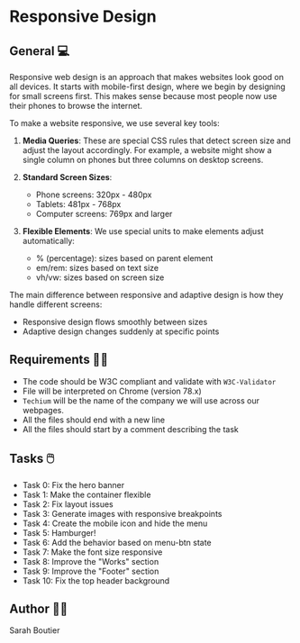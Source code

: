 # Responsive Design

## General 💻
Responsive web design is an approach that makes websites look good on all devices. It starts with mobile-first design, where we begin by designing for small screens first. This makes sense because most people now use their phones to browse the internet.

To make a website responsive, we use several key tools:

1. **Media Queries**: These are special CSS rules that detect screen size and adjust the layout accordingly. For example, a website might show a single column on phones but three columns on desktop screens.

2. **Standard Screen Sizes**:
   - Phone screens: 320px - 480px
   - Tablets: 481px - 768px
   - Computer screens: 769px and larger

3. **Flexible Elements**: We use special units to make elements adjust automatically:
   - % (percentage): sizes based on parent element
   - em/rem: sizes based on text size
   - vh/vw: sizes based on screen size

The main difference between responsive and adaptive design is how they handle different screens:
- Responsive design flows smoothly between sizes
- Adaptive design changes suddenly at specific points

## Requirements 💂‍♀️
- The code should be W3C compliant and validate with `W3C-Validator`
- File will be interpreted on Chrome (version 78.x)
- `Techium` will be the name of the company we will use across our webpages.
- All the files should end with a new line
- All the files should start by a comment describing the task

## Tasks 🖱️
* Task 0: Fix the hero banner
* Task 1: Make the container flexible
* Task 2: Fix layout issues
* Task 3: Generate images with responsive breakpoints
* Task 4: Create the mobile icon and hide the menu
* Task 5: Hamburger!
* Task 6: Add the behavior based on menu-btn state
* Task 7: Make the font size responsive
* Task 8: Improve the "Works" section
* Task 9: Improve the "Footer" section
* Task 10: Fix the top header background

## Author 🧞‍♀️
Sarah Boutier
